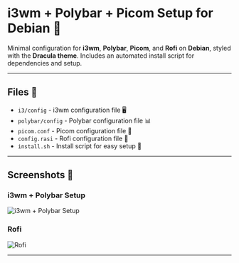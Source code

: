 # i3wm + Polybar + Picom Setup for Debian 🐧

Minimal configuration for **i3wm**, **Polybar**, **Picom**, and **Rofi** on **Debian**, styled with the **Dracula theme**. Includes an automated install script for dependencies and setup. 

---

## Files 📁

- `i3/config` - i3wm configuration file 🖥️
- `polybar/config` - Polybar configuration file 📊
- `picom.conf` - Picom configuration file 🌈
- `config.rasi` - Rofi configuration file 🎨
- `install.sh` - Install script for easy setup 📜

---

## Screenshots 📸

### i3wm + Polybar Setup  
![i3wm + Polybar Setup](https://github.com/user-attachments/assets/ae065f9f-694c-4fcf-b0aa-146bfbd8e00c)

### Rofi  
![Rofi](https://github.com/user-attachments/assets/d455d726-cad2-401b-99c9-f0e6dc77410f)

---
